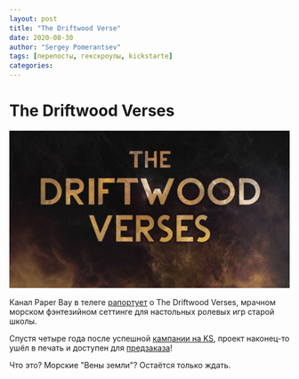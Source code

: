 ```yaml
---
layout: post
title: "The Driftwood Verse"
date: 2020-08-30
author: "Sergey Pomerantsev"
tags: [перепосты, гекскроулы, kickstarte]
categories:
---
```


# The Driftwood Verses

![](/assets/images/driftwood.webp)

Канал Paper Bay в телеге [рапортует](https://t.me/paperbay/76) о The Driftwood Verses, мрачном морском фэнтезийном сеттинге для настольных ролевых игр старой школы.

Спустя четыре года после успешной [кампании на KS](https://www.kickstarter.com/projects/464014331/the-driftwood-verses/), проект наконец-то ушёл в печать и доступен для [предзаказа](http://redmoonmedicineshow.com/#/the-driftwood-verses)!

Что это? Морские "Вены земли"? Остаётся только ждать.
